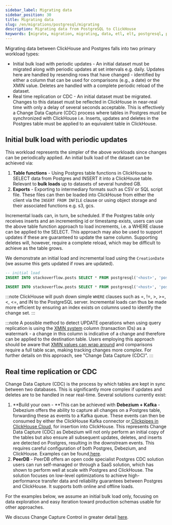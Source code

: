 ```yaml
---
sidebar_label: Migrating data
sidebar_position: 30
title: Migrating data
slug: /en/migrations/postgresql/migrating
description: Migrating data from PostgreSQL to ClickHouse
keywords: [migrate, migration, migrating, data, etl, elt, postgresql, postgres]
---
```


Migrating data between ClickHouse and Postgres falls into two primary workload types:

- Initial bulk load with periodic updates - An initial dataset must be migrated along with periodic updates at set intervals e.g. daily. Updates here are handled by resending rows that have changed - identified by either a column that can be used for comparisons (e.g., a date) or the XMIN value. Deletes are handled with a complete periodic reload of the dataset.
- Real time replication or CDC -  An initial dataset must be migrated. Changes to this dataset must be reflected in ClickHouse in near-real time with only a delay of several seconds acceptable. This is effectively a Change Data Capture (CDC) process where tables in Postgres must be synchronized with ClickHouse i.e. Inserts, updates and deletes in the Postgres table must be applied to an equivalent table in ClickHouse.

## Initial bulk load with periodic updates

This workload represents the simpler of the above workloads since changes can be periodically applied. An initial bulk load of the dataset can be achieved via:

1. **Table functions** - Using Postgres table functions in ClickHouse to SELECT data from Postgres and INSERT it into a ClickHouse table. Relevant to **bulk loads** up to datasets of several hundred GB.
2. **Exports** - Exporting to intermediary formats such as CSV or SQL script file. These files can then be loaded into ClickHouse from either the client via the `INSERT FROM INFILE` clause or using object storage and their associated functions e.g. s3, gcs.

Incremental loads can, in turn, be scheduled. If the Postgres table only receives inserts and an incrementing id or timestamp exists, users can use the above table function approach to load increments, i.e. a WHERE clause can be applied to the SELECT.  This approach may also be used to support updates if these are guaranteed to update the same column. Supporting deletes will, however, require a complete reload, which may be difficult to achieve as the table grows.

We demonstrate an initial load and incremental load using the `CreationDate` (we assume this gets updated if rows are updated).


```sql
-- initial load
INSERT INTO stackoverflow.posts SELECT * FROM postgresql('<host>', 'postgres', 'posts', 'postgres', '<password')

INSERT INTO stackoverflow.posts SELECT * FROM postgresql('<host>', 'postgres', 'posts', 'postgres', '<password') WHERE CreationDate > ( SELECT (max(CreationDate) FROM stackoverflow.posts)
```

:::note
ClickHouse will push down simple `WHERE` clauses such as =, !=, >, >=, <, <=, and IN to the PostgreSQL server. Incremental loads can thus be made more efficient by ensuring an index exists on columns used to identify the change set.
:::

:::note
A possible method to detect UPDATE operations when using query replication is using the [XMIN system](https://www.postgresql.org/docs/9.1/ddl-system-columns.html) column (transaction IDs) as a watermark - a change in this column is indicative of a change and therefore can be applied to the destination table. Users employing this approach should be aware that [XMIN values can wrap around](https://cloud.google.com/sql/docs/postgres/recommender-high-transactionid-utilization) and comparisons require a full table scan, making tracking changes more complex. For further details on this approach, see "Change Data Capture (CDC)".
:::

## Real time replication or CDC

Change Data Capture (CDC) is the process by which tables are kept in sync between two databases. This is significantly more complex if updates and deletes are to be handled in near real-time. Several solutions currently exist:

1. **Build your own - **This can be achieved with **Debezium + Kafka** - Debezium offers the ability to capture all changes on a Postgres table, forwarding these as events to a Kafka queue. These events can then be consumed by either the ClickHouse Kafka connector or[ Clickpipes in ClickHouse Cloud](https://clickhouse.com/cloud/clickpipes), for insertion into ClickHouse. This represents Change Data Capture (CDC) as Debezium will not only perform an initial copy of the tables but also ensure all subsequent updates, deletes, and inserts are detected on Postgres, resulting in the downstream events. This requires careful configuration of both Postgres, Debezium, and ClickHouse. Examples can be found[ here](https://clickhouse.com/blog/clickhouse-postgresql-change-data-capture-cdc-part-2).
2. **PeerDB** - PeerDB offers an open code specialist Postgres CDC solution users can run self-managed or through a SaaS solution, which has shown to perform well at scale with Postgres and ClickHouse. The solution focuses on low-level optimizations to achieve high-performance transfer data and reliability guarantees between Postgres and ClickHouse. It supports both online and offline loads.

For the examples below, we assume an initial bulk load only, focusing on data exploration and easy iteration toward production schemas usable for other approaches.

We discuss Change Capture Control in greater detail [here](/docs/en/migrations/postgresql/cdc).
